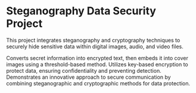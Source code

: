 # Steganography Data Security Project
This project integrates steganography and cryptography techniques to securely hide sensitive data within digital images, audio, and video files.

Converts secret information into encrypted text, then embeds it into cover images using a threshold-based method.
Utilizes key-based encryption to protect data, ensuring confidentiality and preventing detection.
Demonstrates an innovative approach to secure communication by combining steganographic and cryptographic methods for data protection.
